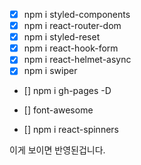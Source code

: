 - [x] npm i styled-components
- [x] npm i react-router-dom
- [x] npm i styled-reset
- [x] npm i react-hook-form
- [x] npm i react-helmet-async
- [x] npm i swiper

- [] npm i gh-pages -D

- [] font-awesome
- [] npm i react-spinners

이게 보이면 반영된겁니다.
